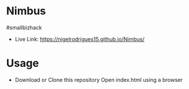 # Nimbus
#smallbizhack
* Live Link: https://nigelrodrigues15.github.io/Nimbus/

# Usage
* Download or Clone this repository
Open index.html using a browser

